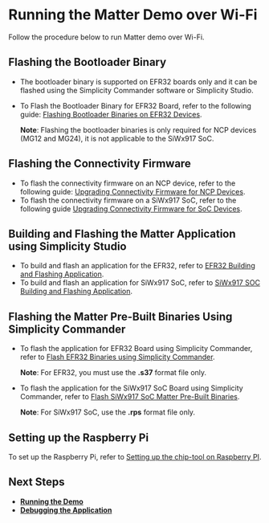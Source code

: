 # Running the Matter Demo over Wi-Fi

Follow the procedure below to run Matter demo over Wi-Fi.

## Flashing the Bootloader Binary

- The bootloader binary is supported on EFR32 boards only and it can be flashed using the Simplicity Commander software or Simplicity Studio.
- To Flash the Bootloader Binary for EFR32 Board, refer to the following guide: [Flashing Bootloader Binaries on EFR32 Devices](./flashing-using-commander#flashing-the-bootloader-binaries-for-efx32-board-using-simplicity-commander).

   **Note**: Flashing the bootloader binaries is only required for NCP devices (MG12 and MG24), it is not applicable to the SiWx917 SoC.

## Flashing the Connectivity Firmware

- To flash the connectivity firmware on an NCP device, refer to the following guide: [Upgrading Connectivity Firmware for NCP Devices](./loading-firmware-for-ncp-and-soc-boards#upgrading-the-connectivity-firmware-on-ncp-devices).
- To flash the connectivity firmware on a SiWx917 SoC, refer to the following guide [Upgrading Connectivity Firmware for SoC Devices](./loading-firmware-for-ncp-and-soc-boards#upgrading-the-connectivity-firmware-on-soc-devices).

## Building and Flashing the Matter Application using Simplicity Studio

- To build and flash an application for the EFR32, refer to [EFR32 Building and Flashing Application](./build-efx32-application-using-studio).
- To build and flash an application for SiWx917 SoC, refer to [SiWx917 SOC Building and Flashing Application](./build-soc-application-using-studio).

## Flashing the Matter Pre-Built Binaries Using Simplicity Commander

- To flash the application for EFR32 Board using Simplicity Commander, refer to [Flash EFR32 Binaries using Simplicity Commander](./flashing-using-commander#flashing-the-efr32-using-simplicity-commander).

   **Note**: For EFR32, you must use the **.s37** format file only.
- To flash the application for the SiWx917 SoC Board using Simplicity Commander, refer to [Flash SiWx917 SoC Matter Pre-Built Binaries](./flashing-using-commander#flashing-the-siwx917-soc-matter-pre-built-binary-using-simplicity-commander).
  
   **Note**: For SiWx917 SoC, use the **.rps** format file only.

## Setting up the Raspberry Pi

To set up the Raspberry Pi, refer to [Setting up the chip-tool on Raspberry PI](./build-pi-env).

## Next Steps

- [**Running the Demo**](./use-case-execution)
- [**Debugging the Application**](./application-debug)
